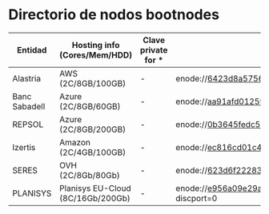 # Directorio de nodos bootnodes

| Entidad | Hosting info (Cores/Mem/HDD) | Clave private for * | enode |
| ------- | ---------------------------------- | ------------- | ----- |
| Alastria | AWS (2C/8GB/100GB) | - | enode://6423d8a5756a6b24fea8ceff80c76f45ebb86daa620fd3f741a70e91745b45068ba78a3acf4c72c82e25afc567d8ebb78e2677a1a5fe8079095f2ed8eb8911d5@18.203.183.82:21000 |
| Banc Sabadell | Azure (2C/8GB/60GB) | - | enode://aa91afd0125964d10563b89ef9d118b96c38102ec231868b40612630ad539f545c9a7dc2df132ab26292625210e7c0b5568baaa4db3bf9557ca5fdbb62e56988@40.118.26.201:21000 |
| REPSOL | Azure (2C/8GB/200GB) | - | enode://0b3645fedc545715836376937ed2be2293167ada3a59ae4f8cc1045ebde19ba442e44dd5b152c6eed9444b0dad3425d0a403485c10f7dd4ff33148bae08fde26@40.85.130.229:21000 |
| Izertis | Amazon (2C/4GB/100GB) | - | enode://ec816cd01c4b4afc8b7e75b823817bd0b36d1672a42839544a57a312a5c04ab12a3d96a3957f2638a3fee52d10203e6d3351a48b245caea9469f020007fa2d18@54.72.163.31:21000 |
| SERES | OVH (2C/8Gb/80Gb)| - | enode://623d6f2228378358c0bcae8e2087b5bd6207c4b9a048cd2d9878e4bed61e6af67a3ee30ab4692d226b3280211f4d038c818ccf4253a11cd452db8a6612889022@51.83.79.100:21000 |
| PLANISYS | Planisys EU-Cloud (8C/16Gb/200Gb)| - | enode://e956a09e29a05a06bfe4049ebdd1f648fd8508c2a63114916aaee9ad41636cce80679e6d3467872fac7f298689243999490adb67d4bd4617329cd545d3f66b67@185.180.8.154:21000?discport=0 |
